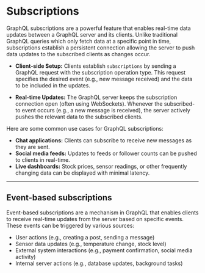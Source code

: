 # Subscriptions

GraphQL subscriptions are a powerful feature that enables real-time data updates between a GraphQL server and its clients. Unlike traditional GraphQL queries which only fetch data at a specific point in time, subscriptions establish a persistent connection allowing the server to push data updates to the subscribed clients as changes occur.

- **Client-side Setup:** Clients establish `subscriptions` by sending a GraphQL request with the subscription operation type. This request specifies the desired event (e.g., new message received) and the data to be included in the updates.

- **Real-time Updates:** The GraphQL server keeps the subscription connection open (often using WebSockets). Whenever the subscribed-to event occurs (e.g., a new message is received), the server actively pushes the relevant data to the subscribed clients.

Here are some common use cases for GraphQL subscriptions:

- **Chat applications:** Clients can subscribe to receive new messages as they are sent.
- **Social media feeds:** Updates to feeds or follower counts can be pushed to clients in real-time.
- **Live dashboards:** Stock prices, sensor readings, or other frequently changing data can be displayed with minimal latency.

---

## Event-based subscriptions

Event-based subscriptions are a mechanism in GraphQL that enables clients to receive real-time updates from the server based on specific events. These events can be triggered by various sources:

- User actions (e.g., creating a post, sending a message)
- Sensor data updates (e.g., temperature change, stock level)
- External system interactions (e.g., payment confirmation, social media activity)
- Internal server actions (e.g., database updates, background tasks)
